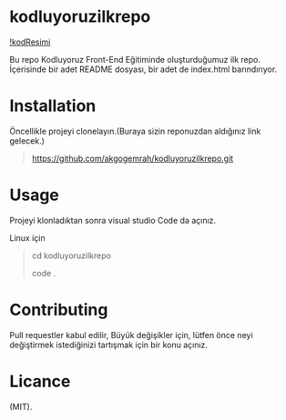   # kodluyoruzilkrepo

[!kodResimi](https://github.com/akgogemrah/kodluyoruzilkrepo/blob/main/kod.png)


 <p> Bu repo Kodluyoruz Front-End Eğitiminde oluşturduğumuz ilk repo. İçerisinde bir adet README dosyası, bir adet de index.html barındırıyor. </p>
 
 # Installation

<p> Öncellikle projeyi clonelayın.(Buraya sizin reponuzdan aldığınız link gelecek.) </p>

 > https://github.com/akgogemrah/kodluyoruzilkrepo.git


# Usage

<p> Projeyi klonladıktan sonra visual studio Code da açınız. </p>

<p> Linux için </p>

> cd kodluyoruzilkrepo  <p> code . </p>

# Contributing 

<p> Pull requestler kabul edilir, Büyük değişikler için, lütfen önce neyi değiştirmek istediğinizi tartışmak için bir konu açınız. </p>

# Licance

(MIT).
 
 
 
 



